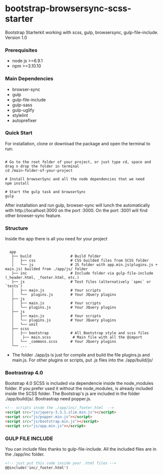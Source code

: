 # bootstrap-browsersync-scss-starter
Bootstrap Starterkit working with scss, gulp, browsersync, gulp-file-include. Version 1.0

### Prerequisites
* node js >=6.9.1
* npm >=3.10.10

### Main Dependencies
* browser-sync
* gulp
* gulp-file-include
* gulp-sass
* gulp-uglify
* stylelint
* autoprefixer

### Quick Start
For installation, clone or download the package and open the terminal to run:
```shell

# Go to the root folder of your project, or just type cd, space and drag n drop the folder in terminal
cd /main-folder-of-your-project

# Install browserSync and all the node dependencies that we need
npm install

# Start the gulp task and browserSync
gulp
```
After installation and run gulp, browser-sync will lunch the automatically with http://localhost:3000 on the port :3000. On the port :3001 will find other browser-sync feature.

### Structure
Inside the app there is all you need for your project
```shell

  app
   ├── build                  # Build folder
   │   ├── css                # CSS builded files from SCSS folder
   │   └── js                 # JS folder with app.min.js(plugins.js + main.js) builded from ./app/js/ folder
   ├── inc                    # Include folder via gulp-file-include (_header.html, _footer.html, etc.)
   ├── js                     # Test files (alternatively `spec` or `tests`)
   │   ├── main.js            # Your scripts
   │   └──  plugins.js        # Your JQuery plugins
   ├── js                     
   │   ├── main.js            # Your scripts
   │   └── plugins.js         # Your JQuery plugins
   ├── js                     
   │   ├── main.js            # Your scripts
   │   └── plugins.js         # Your JQuery plugins
   │   └── unit               
   ├── scss                     
   │   ├── bootstrap          # All Bootstrap style and scss files
   │    ├── main.scss          # Main file with all the @import      
   │   └── _commons.scss      # Your JQuery plugins
   └── ...

```

* The folder ./app/js is just for compile and build the file plugins.js and main.js. For other plugins or scripts, put .js files into the ./app/build/js/

### Bootrastrap 4.0
Bootstrap 4.0 SCSS is included via dependencie inside the node_modules folder. If you prefer used it without the node_modules, is already included inside the SCSS folder. The Bootstrap's js are included in the folder ./app/build/js/. Bootrastrap need popper.js.

``` html
<!-- scripts insde the ./app/inc/_footer.html  -->
<script src="js/jquery-3.3.1.slim.min.js"></script>
<script src="js/popper.min.js"></script>
<script src="js/bootstrap.min.js"></script>
<script src="js/app.min.js"></script>
```

### GULP FILE INCLUDE
You can include files thanks to gulp-file-include. All the included files are in the ./app/inc folder.
``` html
<!-- just put this code inside your .html files -->
@@include('inc/_footer.html')
```
